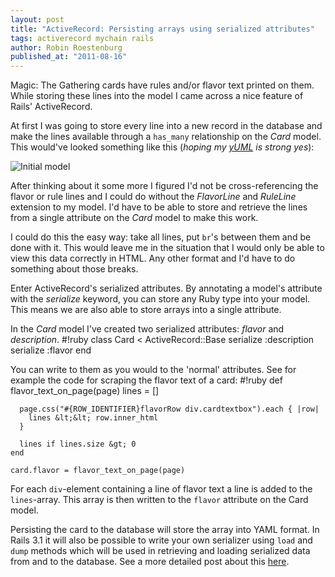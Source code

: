 ```yaml
---
layout: post
title: "ActiveRecord: Persisting arrays using serialized attributes"
tags: activerecord mychain rails
author: Robin Roestenburg
published_at: "2011-08-16"
---
```

Magic: The Gathering cards have rules and/or flavor text printed on them. While storing these lines into the model I came across a nice feature of Rails' ActiveRecord.

At first I was going to store every line into a new record in the database and make the lines available through a `has_many` relationship on the *Card* model. This would've looked something like this (*hoping my [yUML](http://yuml.me) is strong yes*):

![Initial model](http://yuml.me/diagram/scruffy/class/%5BCard%5D+1-ruleLines%20%3E*%5BRuleLine%5D,%20%5BCard%5D+1-flavorLines%3E*%5BFlavorLine%5D "Initial model")

After thinking about it some more I figured I'd not be cross-referencing the flavor or rule lines and I could do without the *FlavorLine* and *RuleLine* extension to my model. I'd have to be able to store and retrieve the lines from a single attribute on the *Card* model to make this work.

I could do this the easy way: take all lines, put `br`'s between them and be done with it. This would leave me in the situation that I would only be able to view this data correctly in HTML. Any other format and I'd have to do something about those breaks.

Enter ActiveRecord's serialized attributes. By annotating a model's attribute with the _serialize_ keyword, you can store any Ruby type into your model. This means we are also able to store arrays into a single attribute.

In the *Card* model I've created two serialized attributes: *flavor* and *description*.
    #!ruby
    class Card &lt; ActiveRecord::Base
      serialize :description
      serialize :flavor
    end

You can write to them as you would to the 'normal' attributes. See for example the code for scraping the flavor text of a card:
    #!ruby
    def flavor_text_on_page(page)
      lines = []

      page.css("#{ROW_IDENTIFIER}flavorRow div.cardtextbox").each { |row|
        lines &lt;&lt; row.inner_html
      }

      lines if lines.size &gt; 0
    end

    card.flavor = flavor_text_on_page(page)

For each `div`-element containing a line of flavor text a line is added to the `lines`-array. This array is then written to the `flavor` attribute on the Card model.

Persisting the card to the database will store the array into YAML format. In Rails 3.1 it will also be possible to write your own serializer using `load` and `dump` methods which will be used in retrieving and loading serialized data from and to the database. See a more detailed post about this [here](http://edgerails.info/articles/what-s-new-in-edge-rails/2011/03/09/custom-activerecord-attribute-serialization/index.html "Custom ActiveRecord attribute serialization").
